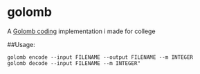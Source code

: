 # golomb

A [Golomb coding](https://en.wikipedia.org/wiki/Golomb_coding) implementation i made for college

##Usage:

```
golomb encode --input FILENAME --output FILENAME --m INTEGER
golomb decode --input FILENAME --m INTEGER"
```
